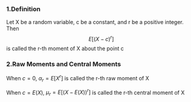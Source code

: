 ### 1.Definition

Let X be a random variable, c be a constant, and r be a positive integer. Then $$E[(X-c)^r]$$ is called the r-th moment of X about the point c

### 2.Raw Moments and Central Moments

When $c=0$, $\alpha_r = E[X^r]$ is called the r-th raw moment of X

When $c=E(X)$, $\mu_r = E[(X-E(X))^r]$ is called the r-th central moment of X

